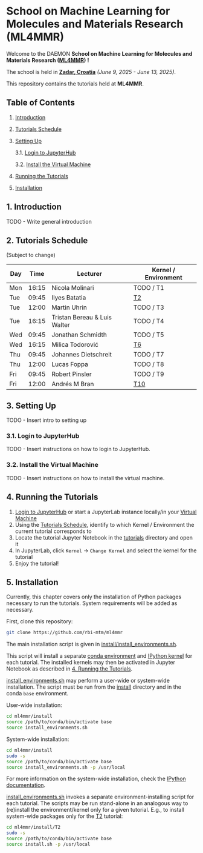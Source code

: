 # School on Machine Learning for Molecules and Materials Research (ML4MMR)
Welcome to the DAEMON **School on Machine Learning for Molecules and Materials Research ([ML4MMR](https://www.cecam.org/workshop-details/school-on-machine-learning-for-molecules-and-materials-research-1379)) !**

The school is held in [**Zadar, Croatia**](https://maps.app.goo.gl/ghrk4jbUWV7TUb7F8) *(June 9, 2025 - June 13, 2025)*.

This repository contains the tutorials held at **ML4MMR**.

## Table of Contents
 1. [Introduction](#1-introduction)
 2. [Tutorials Schedule](#2-tutorials-schedule)
 3. [Setting Up](#3-setting-up)
    
    3.1. [Login to JupyterHub](#31-login-to-jupyterhub)
    
    3.2. [Install the Virtual Machine](#32-install-the-virtual-machine)
    
 5. [Running the Tutorials](#4-running-the-tutorials)
 6. [Installation](#5-installation)

## 1. Introduction

TODO - Write general introduction

## 2. Tutorials Schedule

(Subject to change)

| Day | Time  | Lecturer                     | Kernel / Environment |
| --- | ----- | ---------------------------  | -------------------- |
| Mon | 16:15 | Nicola Molinari              | TODO / T1            |
| Tue | 09:45 | Ilyes Batatia                | [T2](tutorials/T2)   |
| Tue | 12:00 | Martin Uhrin                 | TODO / T3            |
| Tue | 16:15 | Tristan Bereau & Luis Walter | TODO / T4            |
| Wed | 09:45 | Jonathan Schmidth            | TODO / T5            |
| Wed | 16:15 | Milica Todorović             | [T6](tutorials/T6)   |
| Thu | 09:45 | Johannes Dietschreit         | TODO / T7            |
| Thu | 12:00 | Lucas Foppa                  | TODO / T8            |
| Fri | 09:45 | Robert Pinsler               | TODO / T9            |
| Fri | 12:00 | Andrés M Bran                | [T10](tutorials/T10) |

## 3. Setting Up

TODO - Insert intro to setting up

### 3.1. Login to JupyterHub

TODO - Insert instructions on how to login to JupyterHub.

### 3.2. Install the Virtual Machine

TODO - Insert instructions on how to install the virtual machine.

## 4. Running the Tutorials

 1. [Login to JupyterHub](#31-login-to-jupyterhub) or start a JupyterLab instance locally/in your [Virtual Machine](#32-install-the-virtual-machine)
 2. Using the [Tutorials Schedule](#2-tutorials-schedule), identify to which Kernel / Environment the current tutorial corresponds to
 3. Locate the tutorial Jupyter Notebook in the [tutorials](tutorials) directory and open it
 4. In JupyterLab, click ``Kernel`` &rarr; ``Change Kernel`` and select the kernel for the tutorial
 5. Enjoy the tutorial!

## 5. Installation

Currently, this chapter covers only the installation of Python packages
necessary to run the tutorials. System requirements will be added as necessary.

First, clone this repository:

```bash
git clone https://github.com/rbi-mtm/ml4mmr
```

The main installation script is given in [install/install_environments.sh](install/install_environments.sh).

This script will install a separate [conda environment](https://docs.conda.io/projects/conda/en/latest/user-guide/tasks/manage-environments.html) and [IPython kernel](https://ipython.readthedocs.io/en/stable/install/kernel_install.html#kernels-for-different-environments) for each tutorial. 
The installed kernels may then be activated in Jupyter Notebook as described in [4. Running the Tutorials](#4-running-the-tutorials).

[install_environments.sh](install/install_environments.sh) may perform a user-wide or system-wide installation. The script must be run from the [install](install) directory and in the conda ``base`` environment.

User-wide installation:

```bash
cd ml4mmr/install
source /path/to/conda/bin/activate base
source install_environments.sh
```

System-wide installation:

```bash
cd ml4mmr/install
sudo -s
source /path/to/conda/bin/activate base
source install_environments.sh -p /usr/local
```

For more information on the system-wide installation, check the [IPython documentation](https://ipython.readthedocs.io/en/stable/install/kernel_install.html#kernels-for-different-environments).

[install_environments.sh](install/install_environments.sh) invokes a separate environment-installing script for each tutorial. The scripts may be run stand-alone in an analogous way to (re)install the environment/kernel only for a given tutorial.
E.g., to install system-wide packages only for the [T2](tutorials/T2) tutorial:

```bash
cd ml4mmr/install/T2
sudo -s
source /path/to/conda/bin/activate base
source install.sh -p /usr/local
```
